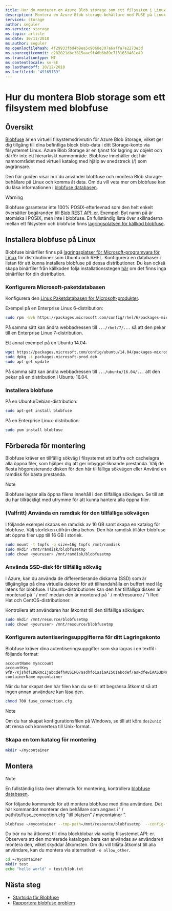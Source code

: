 ```yaml
---
title: Hur du monterar en Azure Blob storage som ett filsystem i Linux | Microsoft Docs
description: Montera en Azure Blob storage-behållare med FUSE på Linux
services: storage
author: seguler
ms.service: storage
ms.topic: article
ms.date: 10/11/2018
ms.author: seguler
ms.openlocfilehash: 4f29933fbd4b9ea5c9868e307a6affa7e2273e3d
ms.sourcegitcommit: c282021dbc3815aac9f46b6b89c7131659461e49
ms.translationtype: MT
ms.contentlocale: sv-SE
ms.lasthandoff: 10/12/2018
ms.locfileid: "49165189"
---
```

# <a name="how-to-mount-blob-storage-as-a-file-system-with-blobfuse"></a>Hur du montera Blob storage som ett filsystem med blobfuse

## <a name="overview"></a>Översikt
[Blobfuse](https://github.com/Azure/azure-storage-fuse) är en virtuell filsystemsdrivrutin för Azure Blob Storage, vilket ger dig tillgång till dina befintliga block blob-data i ditt Storage-konto via filsystemet Linux. Azure Blob Storage är en tjänst för lagring av objekt och därför inte ett hierarkiskt namnområde. Blobfuse innehåller det här namnområdet med virtuell katalog med hjälp av snedstreck (/) som avgränsare.  

Den här guiden visar hur du använder blobfuse och montera Blob storage-behållare på Linux och komma åt data. Om du vill veta mer om blobfuse kan du läsa informationen i [blobfuse databasen](https://github.com/Azure/azure-storage-fuse).

> [!WARNING]
> Blobfuse garanterar inte 100% POSIX-efterlevnad som den helt enkelt översätter begäranden till [Blob REST API: er](https://docs.microsoft.com/rest/api/storageservices/blob-service-rest-api). Exempel: Byt namn på är atomiska i POSIX, men inte i blobfuse.
> En fullständig lista över skillnaderna mellan ett filsystem och blobfuse finns [lagringsplatsen för källkod blobfuse](https://github.com/azure/azure-storage-fuse).
> 

## <a name="install-blobfuse-on-linux"></a>Installera blobfuse på Linux
Blobfuse binärfiler finns på [lagringsplatser för Microsoft-programvara för Linux](https://docs.microsoft.com/windows-server/administration/Linux-Package-Repository-for-Microsoft-Software) för distributioner som Ubuntu och RHEL. Konfigurera en databaser i listan för att kunna installera blobfuse på dessa distributioner. Du kan också skapa binärfiler från källkoden följa installationsstegen [här](https://github.com/Azure/azure-storage-fuse/wiki/1.-Installation#option-2---build-from-source) om det finns inga binärfiler för din distribution.

### <a name="configure-the-microsoft-package-repository"></a>Konfigurera Microsoft-paketdatabasen
Konfigurera den [Linux Paketdatabasen för Microsoft-produkter](https://docs.microsoft.com/windows-server/administration/Linux-Package-Repository-for-Microsoft-Software).

Exempel på en Enterprise Linux 6-distribution:
```bash
sudo rpm -Uvh https://packages.microsoft.com/config/rhel/6/packages-microsoft-prod.rpm
```

På samma sätt kan ändra webbadressen till `.../rhel/7/...` så att den pekar till en Enterprise Linux 7-distribution.

Ett annat exempel på en Ubuntu 14.04:
```bash
wget https://packages.microsoft.com/config/ubuntu/14.04/packages-microsoft-prod.deb
sudo dpkg -i packages-microsoft-prod.deb
sudo apt-get update
```

På samma sätt kan ändra webbadressen till `.../ubuntu/16.04/...` att den pekar på en distribution i Ubuntu 16.04.

### <a name="install-blobfuse"></a>Installera blobfuse

På en Ubuntu/Debian-distribution:
```bash
sudo apt-get install blobfuse
```

På en Enterprise Linux-distribution:
```bash
sudo yum install blobfuse
```

## <a name="prepare-for-mounting"></a>Förbereda för montering
Blobfuse kräver en tillfällig sökväg i filsystemet att buffra och cachelagra alla öppna filer, som hjälper dig att ger inbyggd-liknande prestanda. Välj de flesta högpresterande disken för den här tillfälliga sökvägen eller Använd en ramdisk för bästa prestanda. 

> [!NOTE]
> Blobfuse lagrar alla öppna filens innehåll i den tillfälliga sökvägen. Se till att du har tillräckligt med utrymme för att kunna hantera alla öppna filer. 
> 

### <a name="optional-use-a-ramdisk-for-the-temporary-path"></a>(Valfritt) Använda en ramdisk för den tillfälliga sökvägen
I följande exempel skapas en ramdisk av 16 GB samt skapa en katalog för blobfuse. Välj storleken utifrån dina behov. Den här ramdisk tillåter blobfuse att öppna filer upp till 16 GB i storlek. 
```bash
sudo mount -t tmpfs -o size=16g tmpfs /mnt/ramdisk
sudo mkdir /mnt/ramdisk/blobfusetmp
sudo chown <youruser> /mnt/ramdisk/blobfusetmp
```

### <a name="use-an-ssd-for-temporary-path"></a>Använda SSD-disk för tillfällig sökväg
I Azure, kan du använda de differentierande diskarna (SSD) som är tillgängliga på dina virtuella datorer för att tillhandahålla en buffert med låg latens för blobfuse. I Ubuntu-distributioner kan den här tillfälliga disken är monterad på ' / mnt' medan den är monterad på ' / mnt/resource / ”i Red Hat och CentOS-distributioner.

Kontrollera att användaren har åtkomst till den tillfälliga sökvägen:
```bash
sudo mkdir /mnt/resource/blobfusetmp
sudo chown <youruser> /mnt/resource/blobfusetmp
```

### <a name="configure-your-storage-account-credentials"></a>Konfigurera autentiseringsuppgifterna för ditt Lagringskonto
Blobfuse kräver dina autentiseringsuppgifter som ska lagras i en textfil i följande format: 

```
accountName myaccount
accountKey 9fD-/KjshdfLDERmcIjabcdefhAUSIHD/asdhfoiasiaAISOIabcdef/askdfewiAASJDNFL+askdlfj==
containerName mycontainer
```

När du har skapat den här filen kan du se till att begränsa åtkomst så att ingen annan användare kan läsa den.
```bash
chmod 700 fuse_connection.cfg
```

> [!NOTE]
> Om du har skapat konfigurationsfilen på Windows, se till att köra `dos2unix` att rensa och konvertera till Unix-format. 
>

### <a name="create-an-empty-directory-for-mounting"></a>Skapa en tom katalog för montering
```bash
mkdir ~/mycontainer
```

## <a name="mount"></a>Montera

> [!NOTE]
> En fullständig lista över alternativ för montering, kontrollera [blobfuse databasen](https://github.com/Azure/azure-storage-fuse#mount-options).  
> 

Kör följande kommando för att montera blobfuse med dina användare. Det här kommandot monterar den behållare som angavs i ' / path/to/fuse_connection.cfg ”till platsen” / mycontainer ”.

```bash
blobfuse ~/mycontainer --tmp-path=/mnt/resource/blobfusetmp  --config-file=/path/to/fuse_connection.cfg -o attr_timeout=240 -o entry_timeout=240 -o negative_timeout=120
```

Du bör nu ha åtkomst till dina blockblobar via vanlig filsystemet API: er. Observera att den monterade katalogen bara kan användas av användaren montera den, vilket skyddar åtkomsten. Om du vill tillåta åtkomst till alla användare, kan du montera via alternativet ```-o allow_other```. 

```bash
cd ~/mycontainer
mkdir test
echo "hello world" > test/blob.txt
```

## <a name="next-steps"></a>Nästa steg

* [Startsida för Blobfuse](https://github.com/Azure/azure-storage-fuse#blobfuse)
* [Rapportera blobfuse problem](https://github.com/Azure/azure-storage-fuse/issues) 

